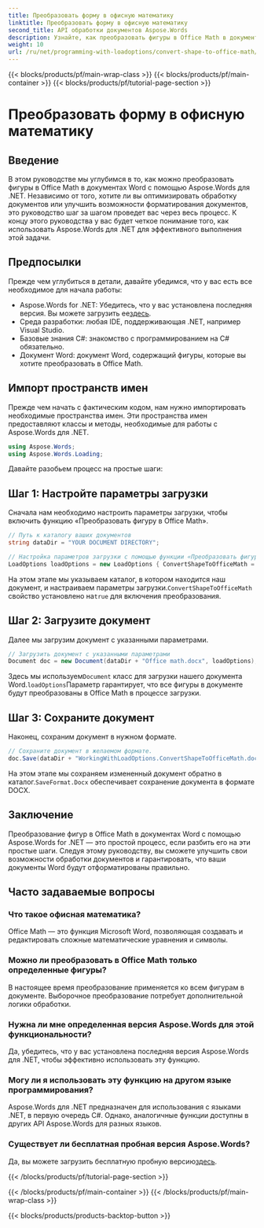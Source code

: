 ```yaml
---
title: Преобразовать форму в офисную математику
linktitle: Преобразовать форму в офисную математику
second_title: API обработки документов Aspose.Words
description: Узнайте, как преобразовать фигуры в Office Math в документах Word с помощью Aspose.Words для .NET с помощью нашего руководства. Улучшите форматирование документов без усилий.
weight: 10
url: /ru/net/programming-with-loadoptions/convert-shape-to-office-math/
---
```


{{< blocks/products/pf/main-wrap-class >}}
{{< blocks/products/pf/main-container >}}
{{< blocks/products/pf/tutorial-page-section >}}

# Преобразовать форму в офисную математику

## Введение

В этом руководстве мы углубимся в то, как можно преобразовать фигуры в Office Math в документах Word с помощью Aspose.Words для .NET. Независимо от того, хотите ли вы оптимизировать обработку документов или улучшить возможности форматирования документов, это руководство шаг за шагом проведет вас через весь процесс. К концу этого руководства у вас будет четкое понимание того, как использовать Aspose.Words для .NET для эффективного выполнения этой задачи.

## Предпосылки

Прежде чем углубиться в детали, давайте убедимся, что у вас есть все необходимое для начала работы:

- Aspose.Words for .NET: Убедитесь, что у вас установлена последняя версия. Вы можете загрузить ее[здесь](https://releases.aspose.com/words/net/).
- Среда разработки: любая IDE, поддерживающая .NET, например Visual Studio.
- Базовые знания C#: знакомство с программированием на C# обязательно.
- Документ Word: документ Word, содержащий фигуры, которые вы хотите преобразовать в Office Math.

## Импорт пространств имен

Прежде чем начать с фактическим кодом, нам нужно импортировать необходимые пространства имен. Эти пространства имен предоставляют классы и методы, необходимые для работы с Aspose.Words для .NET.

```csharp
using Aspose.Words;
using Aspose.Words.Loading;
```

Давайте разобьем процесс на простые шаги:

## Шаг 1: Настройте параметры загрузки

Сначала нам необходимо настроить параметры загрузки, чтобы включить функцию «Преобразовать фигуру в Office Math».

```csharp
// Путь к каталогу ваших документов
string dataDir = "YOUR DOCUMENT DIRECTORY";

// Настройка параметров загрузки с помощью функции «Преобразовать фигуру в Office Math»
LoadOptions loadOptions = new LoadOptions { ConvertShapeToOfficeMath = true };
```

 На этом этапе мы указываем каталог, в котором находится наш документ, и настраиваем параметры загрузки.`ConvertShapeToOfficeMath` свойство установлено на`true` для включения преобразования.

## Шаг 2: Загрузите документ

Далее мы загрузим документ с указанными параметрами.

```csharp
// Загрузить документ с указанными параметрами
Document doc = new Document(dataDir + "Office math.docx", loadOptions);
```

 Здесь мы используем`Document` класс для загрузки нашего документа Word.`loadOptions`Параметр гарантирует, что все фигуры в документе будут преобразованы в Office Math в процессе загрузки.

## Шаг 3: Сохраните документ

Наконец, сохраним документ в нужном формате.

```csharp
// Сохраните документ в желаемом формате.
doc.Save(dataDir + "WorkingWithLoadOptions.ConvertShapeToOfficeMath.docx", SaveFormat.Docx);
```

 На этом этапе мы сохраняем измененный документ обратно в каталог.`SaveFormat.Docx` обеспечивает сохранение документа в формате DOCX.

## Заключение

Преобразование фигур в Office Math в документах Word с помощью Aspose.Words for .NET — это простой процесс, если разбить его на эти простые шаги. Следуя этому руководству, вы сможете улучшить свои возможности обработки документов и гарантировать, что ваши документы Word будут отформатированы правильно.

## Часто задаваемые вопросы

### Что такое офисная математика?  
Office Math — это функция Microsoft Word, позволяющая создавать и редактировать сложные математические уравнения и символы.

### Можно ли преобразовать в Office Math только определенные фигуры?  
В настоящее время преобразование применяется ко всем фигурам в документе. Выборочное преобразование потребует дополнительной логики обработки.

### Нужна ли мне определенная версия Aspose.Words для этой функциональности?  
Да, убедитесь, что у вас установлена последняя версия Aspose.Words для .NET, чтобы эффективно использовать эту функцию.

### Могу ли я использовать эту функцию на другом языке программирования?  
Aspose.Words для .NET предназначен для использования с языками .NET, в первую очередь C#. Однако, аналогичные функции доступны в других API Aspose.Words для разных языков.

### Существует ли бесплатная пробная версия Aspose.Words?  
 Да, вы можете загрузить бесплатную пробную версию[здесь](https://releases.aspose.com/).

{{< /blocks/products/pf/tutorial-page-section >}}

{{< /blocks/products/pf/main-container >}}
{{< /blocks/products/pf/main-wrap-class >}}

{{< blocks/products/products-backtop-button >}}
